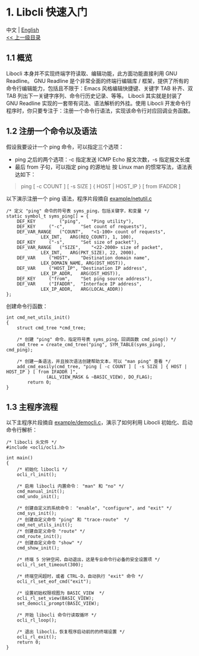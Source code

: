 # 1. Libcli 快速入门

中文 | [English](Quick%20Start%20Guide.md)
<br>
[<< 上一级目录]("API%20Manual.zh_EN.md")  

## 1.1 概览
Libocli 本身并不实现终端字符读取、编辑功能，此方面功能直接利用 GNU Readline。
GNU Readline 是个非常全面的终端行编辑库 / 框架，提供了所有的命令行编辑能力，包括且不限于：Emacs 风格编辑快捷键、关键字 TAB 补齐、双 TAB 列出下一关键字序列、命令行历史记录、等等。
Libocli 其实就是封装了 GNU Readline 实现的一套带有词法、语法解析的外挂。使用 Libocli 开发命令行程序时，你只要专注于：注册一个命令行语法，实现该命令行对应回调业务函数。

## 1.2 注册一个命令以及语法
假设我要设计一个 ping 命令，可以指定三个选项：
- ping 之后的两个选项：-c 指定发送 ICMP Echo 报文次数，-s 指定报文长度
- 最后 from 子句，可以指定 ping 的源地址
按 Linux man 的惯常写法，语法表达如下：
>ping [ -c COUNT ] [ -s SIZE ] { HOST | HOST_IP } [ from IFADDR ]  

以下演示注册一个 ping 语法，程序片段摘自 [example/netutil.c](../example/netutil.c)
```
/* 定义 "ping" 命令的符号表 syms_ping，包括关键字，和变量 */
static symbol_t syms_ping[] = {
	DEF_KEY         ("ping",	"Ping utility"),
	DEF_KEY		("-c",		"Set count of requests"),
	DEF_VAR_RANGE	("COUNT",	"<1-100> count of requests",
			 LEX_INT,	ARG(REQ_COUNT), 1, 100),
	DEF_KEY		("-s",		"Set size of packet"),
	DEF_VAR_RANGE	("SIZE",	"<22-2000> size of packet",
			 LEX_INT,	ARG(PKT_SIZE), 22, 2000),
	DEF_VAR		("HOST",	"Destination domain name",
			 LEX_DOMAIN_NAME, ARG(DST_HOST)),
	DEF_VAR		("HOST_IP",	"Destination IP address",
			 LEX_IP_ADDR,	ARG(DST_HOST)),
	DEF_KEY		("from",	"Set ping source address"),
	DEF_VAR		("IFADDR",	"Interface IP address",
			 LEX_IP_ADDR,	ARG(LOCAL_ADDR))
};
```

创建命令行函数：
```
int cmd_net_utils_init()
{
	struct cmd_tree *cmd_tree;
        
	/* 创建 "ping" 命令，指定符号表 syms_ping，回调函数 cmd_ping() */
	cmd_tree = create_cmd_tree("ping", SYM_TABLE(syms_ping), cmd_ping);
        
	/* 创建一条语法，并且按次语法创建帮助文本，可以 "man ping" 查看 */
	add_cmd_easily(cmd_tree, "ping [ -c COUNT ] [ -s SIZE ] { HOST | HOST_IP } [ from IFADDR ]",
		       (ALL_VIEW_MASK & ~BASIC_VIEW), DO_FLAG);
        return 0;
}
```

## 1.3 主程序流程
以下主程序片段摘自 [example/democli.c](../example/democli.c)，演示了如何利用 Libocli 初始化、启动命令行解析：


```
/* libocli 头文件 */
#include <ocli/ocli.h>

int main()
{
	/* 初始化 libocli */
	ocli_rl_init();

	/* 启用 libocli 内置命令： "man" 和 "no" */
	cmd_manual_init();
	cmd_undo_init();

	/* 创建自定义的系统命令： "enable", "configure", and "exit" */
	cmd_sys_init();
	/* 创建自定义命令 "ping" 和 "trace-route"  */
	cmd_net_utils_init();
	/* 创建自定义命令 "route" */
	cmd_route_init();
	/* 创建自定义命令 "show" */
	cmd_show_init();

	/* 终端 5 分钟空闲，自动退出，这是专业命令行必备的安全设置项 */
	ocli_rl_set_timeout(300);
    
	/* 终端空闲超时，或者 CTRL-D，自动执行 "exit" 命令 */
	ocli_rl_set_eof_cmd("exit");

	/* 设置初始权限视图为 BASIC_VIEW  */
	ocli_rl_set_view(BASIC_VIEW);
	set_democli_prompt(BASIC_VIEW);

	/* 开始 libocli 命令行读取循环 */
	ocli_rl_loop();

	/* 退出 libocli，恢复程序启动前的的终端设置 */
	ocli_rl_exit();
	return 0;
}
```
